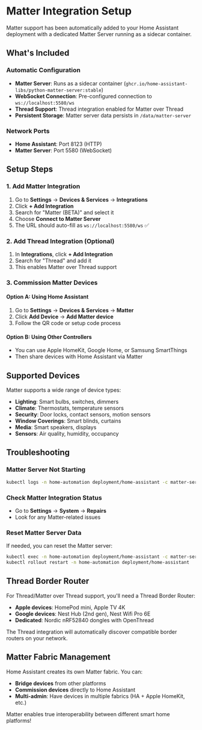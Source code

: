 # Matter Integration Setup

Matter support has been automatically added to your Home Assistant deployment with a dedicated Matter Server running as a sidecar container.

## What's Included

### Automatic Configuration
- **Matter Server**: Runs as a sidecar container (`ghcr.io/home-assistant-libs/python-matter-server:stable`)
- **WebSocket Connection**: Pre-configured connection to `ws://localhost:5580/ws`
- **Thread Support**: Thread integration enabled for Matter over Thread
- **Persistent Storage**: Matter server data persists in `/data/matter-server`

### Network Ports
- **Home Assistant**: Port 8123 (HTTP)
- **Matter Server**: Port 5580 (WebSocket)

## Setup Steps

### 1. Add Matter Integration
1. Go to **Settings** → **Devices & Services** → **Integrations**
2. Click **+ Add Integration**
3. Search for "Matter (BETA)" and select it
4. Choose **Connect to Matter Server**
5. The URL should auto-fill as `ws://localhost:5580/ws` ✅

### 2. Add Thread Integration (Optional)
1. In **Integrations**, click **+ Add Integration**
2. Search for "Thread" and add it
3. This enables Matter over Thread support

### 3. Commission Matter Devices

#### Option A: Using Home Assistant
1. Go to **Settings** → **Devices & Services** → **Matter**
2. Click **Add Device** → **Add Matter device**
3. Follow the QR code or setup code process

#### Option B: Using Other Controllers
- You can use Apple HomeKit, Google Home, or Samsung SmartThings
- Then share devices with Home Assistant via Matter

## Supported Devices

Matter supports a wide range of device types:
- **Lighting**: Smart bulbs, switches, dimmers
- **Climate**: Thermostats, temperature sensors
- **Security**: Door locks, contact sensors, motion sensors
- **Window Coverings**: Smart blinds, curtains
- **Media**: Smart speakers, displays
- **Sensors**: Air quality, humidity, occupancy

## Troubleshooting

### Matter Server Not Starting
```bash
kubectl logs -n home-automation deployment/home-assistant -c matter-server
```

### Check Matter Integration Status
- Go to **Settings** → **System** → **Repairs**
- Look for any Matter-related issues

### Reset Matter Server Data
If needed, you can reset the Matter server:
```bash
kubectl exec -n home-automation deployment/home-assistant -c matter-server -- rm -rf /data/*
kubectl rollout restart -n home-automation deployment/home-assistant
```

## Thread Border Router

For Thread/Matter over Thread support, you'll need a Thread Border Router:
- **Apple devices**: HomePod mini, Apple TV 4K
- **Google devices**: Nest Hub (2nd gen), Nest Wifi Pro 6E
- **Dedicated**: Nordic nRF52840 dongles with OpenThread

The Thread integration will automatically discover compatible border routers on your network.

## Matter Fabric Management

Home Assistant creates its own Matter fabric. You can:
- **Bridge devices** from other platforms
- **Commission devices** directly to Home Assistant
- **Multi-admin**: Have devices in multiple fabrics (HA + Apple HomeKit, etc.)

Matter enables true interoperability between different smart home platforms!
